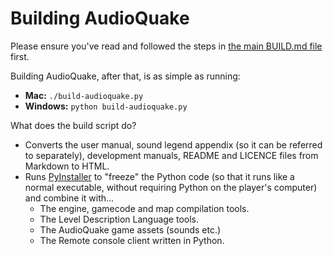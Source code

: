Building AudioQuake
===================

Please ensure you've read and followed the steps in [the main BUILD.md file](../BUILD.md) first.

Building AudioQuake, after that, is as simple as running:

* **Mac:** `./build-audioquake.py`
* **Windows:** `python build-audioquake.py`

What does the build script do?

* Converts the user manual, sound legend appendix (so it can be referred to separately), development manuals, README and LICENCE files from Markdown to HTML.
* Runs [PyInstaller](http://www.pyinstaller.org) to "freeze" the Python code (so that it runs like a normal executable, without requiring Python on the player's computer) and combine it with...
  + The engine, gamecode and map compilation tools.
  + The Level Description Language tools.
  + The AudioQuake game assets (sounds etc.)
  + The Remote console client written in Python.